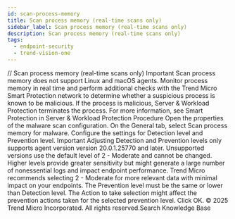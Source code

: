 ```yaml
---
id: scan-process-memory
title: Scan process memory (real-time scans only)
sidebar_label: Scan process memory (real-time scans only)
description: Scan process memory (real-time scans only)
tags:
  - endpoint-security
  - trend-vision-one
---
```


/*<![CDATA[*/ $('#title').html($('meta[name=map-description]').attr('content')); /*]]>*/ Scan process memory (real-time scans only) Important Scan process memory does not support Linux and macOS agents. Monitor process memory in real time and perform additional checks with the Trend Micro Smart Protection network to determine whether a suspicious process is known to be malicious. If the process is malicious, Server & Workload Protection terminates the process. For more information, see Smart Protection in Server & Workload Protection Procedure Open the properties of the malware scan configuration. On the General tab, select Scan process memory for malware. Configure the settings for Detection level and Prevention level. Important Adjusting Detection and Prevention levels only supports agent version version 20.0.1.25770 and later. Unsupported versions use the default level of 2 - Moderate and cannot be changed. Higher levels provide greater sensitivity but might generate a large number of nonessential logs and impact endpoint performance. Trend Micro recommends selecting 2 - Moderate for more relevant data with minimal impact on your endpoints. The Prevention level must be the same or lower than Detection level. The Action to take selection might affect the prevention actions taken for the selected prevention level. Click OK. © 2025 Trend Micro Incorporated. All rights reserved.Search Knowledge Base